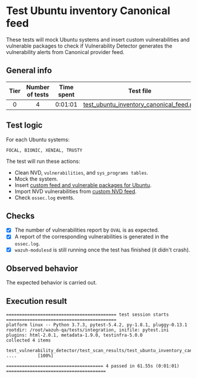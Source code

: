 # Test Ubuntu inventory Canonical feed

These tests will mock Ubuntu systems and insert custom vulnerabilities and vulnerable packages to check if Vulnerability
Detector generates the vulnerability alerts from Canonical provider feed.

## General info

|Tier | Number of tests | Time spent| Test file |
|:--:|:--:|:--:|:--:|
| 0 | 4 | 0:01:01 | [test_ubuntu_inventory_canonical_feed.py](../../test_scan_results/test_ubuntu_inventory_canonical_feed.py)|

## Test logic

For each Ubuntu systems:

```
FOCAL, BIONIC, XENIAL, TRUSTY
```

The test will run these actions:
- Clean NVD, `vulnerabilities`, and `sys_programs tables`.
- Mock the system.
- Insert [custom feed and vulnerable packages for Ubuntu](../../test_scan_results/data/ubuntu_vulnerabilities.json).
- Import NVD vulnerabilities from [custom NVD feed](../../test_scan_results/data/real_nvd_feed.json).
- Check `ossec.log` events.

## Checks

- [x] The number of vulnerabilities report by `OVAL` is as expected.
- [x] A report of the corresponding vulnerabilities is generated in the `ossec.log`.
- [x] `wazuh-modulesd` is still running once the test has finished (it didn't crash).

## Observed behavior

The expected behavior is carried out.

## Execution result

```
========================================== test session starts ==========================================
platform linux -- Python 3.7.3, pytest-5.4.2, py-1.8.1, pluggy-0.13.1
rootdir: /root/wazuh-qa/tests/integration, inifile: pytest.ini
plugins: html-2.0.1, metadata-1.9.0, testinfra-5.0.0
collected 4 items

test_vulnerability_detector/test_scan_results/test_ubuntu_inventory_canonical_feed.py ....        [100%]

===================================== 4 passed in 61.55s (0:01:01) ======================================
```
